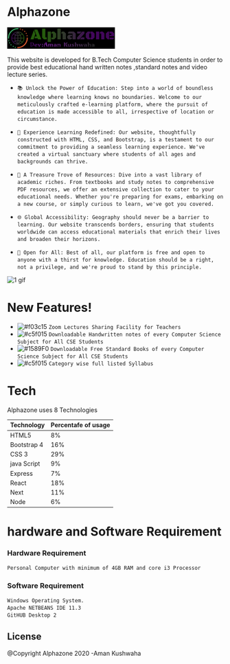 # Alphazone
<img src="readm/logo.png" height=50 >

This website is developed for B.Tech Computer Science students in  order to provide best educational hand written notes ,standard notes and   video lecture series.


  -  `📚 Unlock the Power of Education: Step into a world of boundless knowledge where learning knows no boundaries. Welcome to our meticulously crafted e-learning platform, where the pursuit of education is made accessible to all, irrespective of location or circumstance.`
 - `🌟 Experience Learning Redefined: Our website, thoughtfully constructed with HTML, CSS, and Bootstrap, is a testament to our commitment to providing a seamless learning experience. We've created a virtual sanctuary where students of all ages and backgrounds can thrive.`

  - `📖 A Treasure Trove of Resources: Dive into a vast library of academic riches. From textbooks and study notes to comprehensive PDF resources, we offer an extensive collection to cater to your educational needs. Whether you're preparing for exams, embarking on a new course, or simply curious to learn, we've got you covered.`
 - `🌐 Global Accessibility: Geography should never be a barrier to learning. Our website transcends borders, ensuring that students worldwide can access educational materials that enrich their lives and broaden their horizons.`

- `📜 Open for All: Best of all, our platform is free and open to anyone with a thirst for knowledge. Education should be a right, not a privilege, and we're proud to stand by this principle.`


  
![1 gif](https://user-images.githubusercontent.com/53748350/99796627-d32aa780-2b53-11eb-8b87-426ce4752066.gif)

 


# New Features!

  - ![#f03c15](https://via.placeholder.com/15/f03c15/000000?text=+) `Zoom Lectures Sharing Facility for Teachers`
  - ![#c5f015](https://via.placeholder.com/15/c5f015/000000?text=+) `Downloadable Handwritten notes of every Computer Science Subject for All CSE Students`
  - ![#1589F0](https://via.placeholder.com/15/1589F0/000000?text=+) `Downloadable Free Standard Books of every Computer Science Subject for All CSE Students`
  - ![#c5f015](https://via.placeholder.com/15/c5f015/000000?text=+) `Category wise full listed Syllabus`
  
  
  

# Tech

Alphazone uses 8 Technologies

Technology| Percentafe of usage
------------ | -------------
HTML5 | 8%
Bootstrap 4 | 16%
CSS 3 | 29%
java Script  | 9%
Express | 7%
React | 18%
Next | 11%
Node  | 6%


# hardware and Software Requirement

### Hardware Requirement

```sh
Personal Computer with minimum of 4GB RAM and core i3 Processor
```

### Software Requirement

```sh
Windows Operating System.
Apache NETBEANS IDE 11.3 
GitHUB Desktop 2 
```


    
    
   License
----
@Copyright Alphazone  2020
-Aman Kushwaha
    
    

